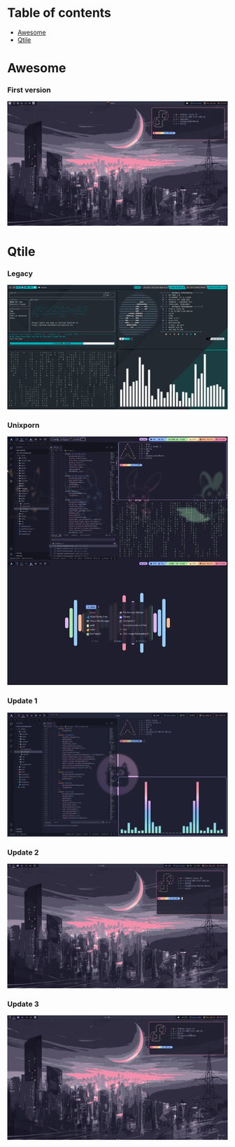 # Table of contents
- [Awesome](#awesome)
- [Qtile](#qtile)

# Awesome

### First version
<img src="awesome-first.png">

# Qtile

### Legacy
<img src="qtile-first-version.jpg">

### Unixporn
<img src="qtile-unixporn.jpg">

### Update 1
<img src="qtile-update1.png">

### Update 2
<img src="qtile-update2.png">

### Update 3
<img src="qtile-update3.png">